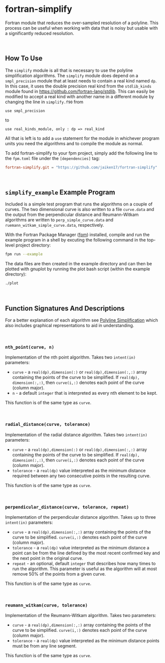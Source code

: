 # fortran-simplify
Fortran module that reduces the over-sampled resolution of a polyline. This process can be useful when working with data that is noisy but usable with a significantly reduced resolution.

</br>

## How To Use
The `simplify` module is all that is necessary to use the polyline simplification algorithms. The `simplify` module does depend on a `smpl_precision` module that at least needs to contain a real kind named `dp`. In this case, it uses the double precision real kind from the `stdlib_kinds` module found in https://github.com/fortran-lang/stdlib. This can easily be modified to accept a real kind with another name in a different module by changing the line in `simplify.f90` from
```Fortran
use smpl_precision
```
to
```Fortran
use real_kinds_module, only : dp => real_kind
```
All that is left is to add a `use` statement for the module in whichever program units you need the algorithms and to compile the module as normal.

To add fortran-simplify to your fpm project, simply add the following line to the `fpm.toml` file under the `[dependencies]` tag:
```toml
fortran-simplify.git = "https://github.com/jaiken17/fortran-simplify"
```


</br>

## `simplify_example` Example Program
Included is a simple test program that runs the algorithms on a couple of curves. The two dimensional curve is also written to a file `curve.data` and the output from the perpendicular distance and Reumann-Witkam algorithms are written to `perp_simple_curve.data` and `ruemann_witkam_simple_curve.data`, respectively. 

With the Fortran Package Manager ([fpm](https://github.com/fortran-lang/fpm)) installed, compile and run the example program in a shell by excuting the following command in the top-level project directory:
```bash
fpm run --example
```

The data files are then created in the example directory and can then be plotted with gnuplot by running the plot bash script (within the example directory):
```bash
./plot
```


</br>

## Function Signatures And Descriptions

For a better explanation of each algorithm see [Polyline Simplification](https://www.codeproject.com/Articles/114797/Polyline-Simplification) which also includes graphical representations to aid in understanding.

</br>

### `nth_point(curve, n)`
Implementation of the nth point algorithm. Takes two `intent(in)` parameters:  
- `curve` - a `real(dp),dimension(:)` or `real(dp),dimension(:,:)` array containing the points of the curve to be simplified. If `real(dp), dimension(:,:)`, then `curve(i,:)` denotes each point of the curve (column major).
- `n` - a default `integer` that is interpreted as every nth element to be kept.  

This function is of the same type as `curve`.

</br>

### `radial_distance(curve, tolerance)`
Implementation of the radial distance algorithm. Takes two `intent(in)` parameters:
- `curve` - a `real(dp),dimension(:)` or `real(dp),dimension(:,:)` array containing the points of the curve to be simplified. If `real(dp), dimension(:,:)`, then `curve(i,:)` denotes each point of the curve (column major).
- `tolerance` - a `real(dp)` value interpreted as the minimum distance required between any two consecutive points in the resulting curve.

This function is of the same type as `curve`.

</br>

### `perpendicular_distance(curve, tolerance, repeat)`
Implementation of the perpendicular distance algorithm. Takes up to three `intent(in)` parameters:
- `curve` - a `real(dp),dimension(:,:)` array containing the points of the curve to be simplified. `curve(i,:)` denotes each point of the curve (column major).
- `tolerance` - a `real(dp)` value interpreted as the minimum distance a point can be from the line defined by the most recent confirmed key and the next point in the original curve.
- `repeat` - an optional, default `integer` that describes how many times to run the algorithm. This parameter is useful as the algorithm will at most remove 50% of the points from a given curve. 

This function is of the same type as `curve`.

</br>

### `reumann_witkam(curve, tolerance)`
Implementation of the Reumann-Witkam algorithm. Takes two parameters:
- `curve` - a `real(dp),dimension(:,:)` array containing the points of the curve to be simplified. `curve(i,:)` denotes each point of the curve (column major).
- `tolerance` - a `real(dp)` value interpreted as the minimum distance points must be from any line segment.

This function is of the same type as `curve`.
